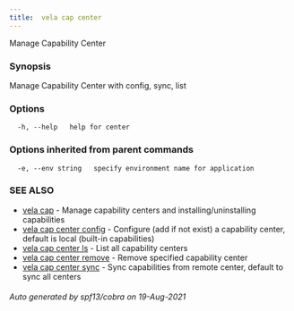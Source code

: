 ```yaml
---
title:  vela cap center
---
```


Manage Capability Center

### Synopsis

Manage Capability Center with config, sync, list

### Options

```
  -h, --help   help for center
```

### Options inherited from parent commands

```
  -e, --env string   specify environment name for application
```

### SEE ALSO

* [vela cap](vela_cap)	 - Manage capability centers and installing/uninstalling capabilities
* [vela cap center config](vela_cap_center_config)	 - Configure (add if not exist) a capability center, default is local (built-in capabilities)
* [vela cap center ls](vela_cap_center_ls)	 - List all capability centers
* [vela cap center remove](vela_cap_center_remove)	 - Remove specified capability center
* [vela cap center sync](vela_cap_center_sync)	 - Sync capabilities from remote center, default to sync all centers

###### Auto generated by spf13/cobra on 19-Aug-2021
